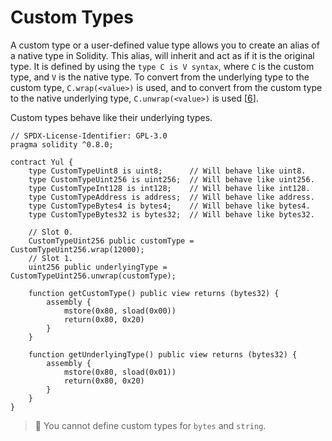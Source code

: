# Custom Types

A custom type or a user-defined value type allows you to create an alias of a native type in Solidity. This alias, will inherit and act as if it is the original type. It is defined by using the `type C is V syntax`, where `C` is the custom type, and `V` is the native type. To convert from the underlying type to the custom type, `C.wrap(<value>)` is used, and to convert from the custom type to the native underlying type, `C.unwrap(<value>)` is used [[6](https://docs.soliditylang.org/en/latest/types.html#user-defined-value-types)].

Custom types behave like their underlying types.

```solidity
// SPDX-License-Identifier: GPL-3.0
pragma solidity ^0.8.0;

contract Yul {
    type CustomTypeUint8 is uint8;      // Will behave like uint8.
    type CustomTypeUint256 is uint256;  // Will behave like uint256.
    type CustomTypeInt128 is int128;    // Will behave like int128.
    type CustomTypeAddress is address;  // Will behave like address.
    type CustomTypeBytes4 is bytes4;    // Will behave like bytes4.
    type CustomTypeBytes32 is bytes32;  // Will behave like bytes32.
    
    // Slot 0.
    CustomTypeUint256 public customType = CustomTypeUint256.wrap(12000);
    // Slot 1.
    uint256 public underlyingType = CustomTypeUint256.unwrap(customType);
    
    function getCustomType() public view returns (bytes32) {
        assembly {
            mstore(0x80, sload(0x00))
            return(0x80, 0x20)
        }
    }

    function getUnderlyingType() public view returns (bytes32) {
        assembly {
            mstore(0x80, sload(0x01))
            return(0x80, 0x20)
        }
    }
}
```

> 🚨 You cannot define custom types for `bytes` and `string`.